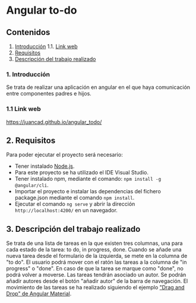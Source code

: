 # Angular to-do

## Contenidos 
1. [Introducción](#intro)
  1.1. [Link web](#link-web)
2. [Requisitos](#requisitos)
3. [Descripción del trabajo realizado](#descripcion)

### 1. Introducción <a name="intro"/>
Se trata de realizar una aplicación en angular en el que haya comunicación entre componentes padres e hijos. 

### 1.1 Link web <a name="link-web"/>
https://juancad.github.io/angular_todo/

## 2. Requisitos<a name="requisitos"/>
Para poder ejecutar el proyecto será necesario:
- Tener instalado [Node.js](https://nodejs.org/es/download/).
- Para este proyecto se ha utilizado el IDE Visual Studio.
- Tener instalado npm, mediante el comando: `npm install -g @angular/cli`.
- Importar el proyecto e instalar las dependencias del fichero package.json mediante el comando `npm install`.
- Ejecutar el comando `ng serve` y abrir la dirección `http://localhost:4200/` en un navegador.

## 3. Descripción del trabajo realizado<a name="descripcion"/>
Se trata de una lista de tareas en la que existen tres columnas, una para cada estado de la tarea: to do, in progress, done.
Cuando se añade una nueva tarea desde el formulario de la izquierda, se mete en la columna de "to do".
El usuario podrá mover con el ratón las tareas a la columna de "in progress" o "done". En caso de que la tarea se marque como "done", no podrá volver a moverse.
Las tareas tendrán asociado un autor. Se podrán añadir autores desde el botón "añadir autor" de la barra de navegación.
El movimiento de las tareas se ha realizado siguiendo el ejemplo ["Drag and Drop" de Angular Material](https://material.angular.io/cdk/drag-drop/examples).
